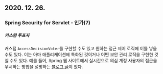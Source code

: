 ## 2020. 12. 26.

### Spring Security for Servlet - 인가(7)

##### 커스텀 투표자

커스텀 `AccessDecisionVoter`를 구현할 수도 있고 원하는 접근 제어 로직에 이를 넣을 수도 있다. 이는 아마 애플리케이션에 특화된 것이거나 어떤 보안 관리 로직을 구현한 것일 수도 있다. 예를 들어, Spring 웹 사이트에서 실시간으로 의심 계정 사용자의 접근을 무시하는 방법을 설명하는 [블로그 글][spring-blog-article]이 있다.



[spring-blog-article]: https://spring.io/blog/2009/01/03/spring-security-customization-part-2-adjusting-secured-session-in-real-time

